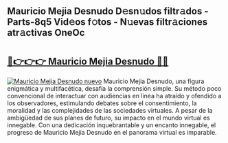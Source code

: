 ## Mauricio Mejia Desnudo D𝚎sn𝚞dos filtr𝚊dos - Parts-8q5 Vid𝚎os f𝚘tos - N𝚞evas filtr𝚊ciones atr𝚊ctivas OneOc

# <h2><a href="http://mbdtrg.tromn.icu/?c=Mauricio+Mejia+Desnudo">🔗👉👉👉 Mauricio Mejia Desnudo 🔗🔗</a></h2>

[![Mauricio Mejia Desnudo nuevo](https://i.imgur.com/pEAQMta.gif)](http://mbdtrg.tromn.icu/?c=Mauricio+Mejia+Desnudo)
Mauricio Mejia Desnudo, una figura enigmática y multifacética, desafía la comprensión simple. Su método poco convencional de interactuar con audiencias en línea ha atraído y ofendido a los observadores, estimulando debates sobre el consentimiento, la moralidad y las complejidades de las sociedades virtuales. A pesar de la ambigüedad de sus planes de futuro, su impacto en el mundo virtual es innegable. Con una dedicación inquebrantable y un encanto innegable, el progreso de Mauricio Mejia Desnudo en el panorama virtual es imparable.
